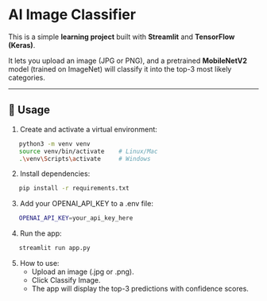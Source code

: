 # AI Image Classifier

This is a simple **learning project** built with **Streamlit** and **TensorFlow (Keras)**.  

It lets you upload an image (JPG or PNG), and a pretrained **MobileNetV2** model (trained on ImageNet) will classify it into the top-3 most likely categories.  

---

## 🚀 Usage  

1. Create and activate a virtual environment:
```bash
   python3 -m venv venv
   source venv/bin/activate    # Linux/Mac
   .\venv\Scripts\activate     # Windows
```

2. Install dependencies:
```bash
   pip install -r requirements.txt
```

3. Add your OPENAI_API_KEY to a .env file:
```bash
   OPENAI_API_KEY=your_api_key_here
```

4. Run the app:
```bash
   streamlit run app.py
```

5. How to use:
    - Upload an image (.jpg or .png).
    - Click Classify Image.
    - The app will display the top-3 predictions with confidence scores.